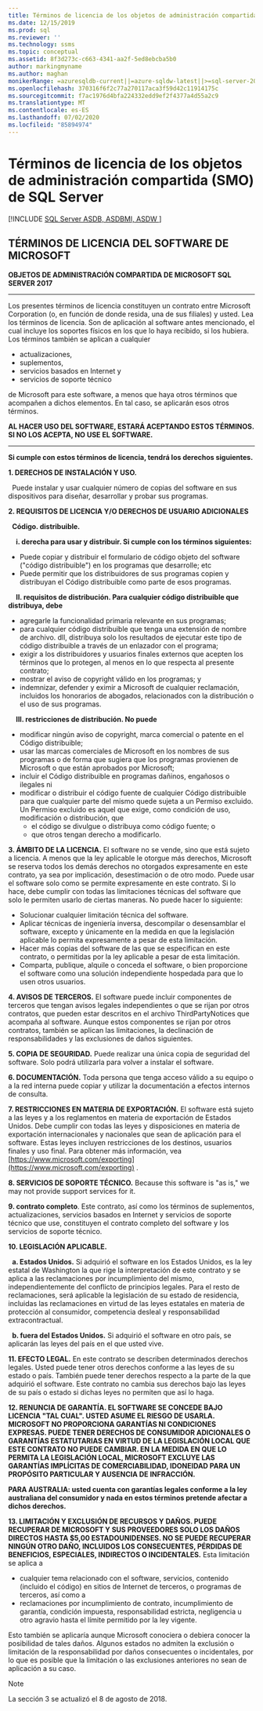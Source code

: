 ```yaml
---
title: Términos de licencia de los objetos de administración compartida (SMO) de SQL Server
ms.date: 12/15/2019
ms.prod: sql
ms.reviewer: ''
ms.technology: ssms
ms.topic: conceptual
ms.assetid: 8f3d273c-c663-4341-aa2f-5ed8ebcba5b0
author: markingmyname
ms.author: maghan
monikerRange: =azuresqldb-current||=azure-sqldw-latest||>=sql-server-2016||=sqlallproducts-allversions||>=sql-server-linux-2017||=azuresqldb-mi-current
ms.openlocfilehash: 370316f6f2c77a270117aca3f59d42c11914175c
ms.sourcegitcommit: f7ac1976d4bfa224332edd9ef2f4377a4d55a2c9
ms.translationtype: MT
ms.contentlocale: es-ES
ms.lasthandoff: 07/02/2020
ms.locfileid: "85894974"
---
```

# <a name="sql-server-shared-management-objects-smo-license-terms"></a>Términos de licencia de los objetos de administración compartida (SMO) de SQL Server
[!INCLUDE [SQL Server ASDB, ASDBMI, ASDW ](../../includes/applies-to-version/sql-asdb-asdbmi-asdw.md)]

## <a name="microsoft-software-license-terms"></a>TÉRMINOS DE LICENCIA DEL SOFTWARE DE MICROSOFT
**OBJETOS DE ADMINISTRACIÓN COMPARTIDA DE MICROSOFT SQL SERVER 2017**

---
Los presentes términos de licencia constituyen un contrato entre Microsoft Corporation (o, en función de donde resida, una de sus filiales) y usted. Lea los términos de licencia. Son de aplicación al software antes mencionado, el cual incluye los soportes físicos en los que lo haya recibido, si los hubiera. Los términos también se aplican a cualquier
* actualizaciones,
* suplementos,
* servicios basados en Internet y
* servicios de soporte técnico

de Microsoft para este software, a menos que haya otros términos que acompañen a dichos elementos. En tal caso, se aplicarán esos otros términos.

**AL HACER USO DEL SOFTWARE, ESTARÁ ACEPTANDO ESTOS TÉRMINOS. SI NO LOS ACEPTA, NO USE EL SOFTWARE.**

---
**Si cumple con estos términos de licencia, tendrá los derechos siguientes.**

**1. DERECHOS DE INSTALACIÓN Y USO.**

&nbsp;&nbsp;Puede instalar y usar cualquier número de copias del software en sus dispositivos para diseñar, desarrollar y probar sus programas.

**2.    REQUISITOS DE LICENCIA Y/O DERECHOS DE USUARIO ADICIONALES**

&nbsp;&nbsp;**Código. distribuible.**

&nbsp;&nbsp;&nbsp;&nbsp;**i. derecha para usar y distribuir. Si cumple con los términos siguientes:**
*   Puede copiar y distribuir el formulario de código objeto del software ("código distribuible") en los programas que desarrolle; etc
*   Puede permitir que los distribuidores de sus programas copien y distribuyan el Código distribuible como parte de esos programas.

&nbsp;&nbsp;&nbsp;&nbsp;**II. requisitos de distribución. Para cualquier código distribuible que distribuya, debe**
* agregarle la funcionalidad primaria relevante en sus programas;
* para cualquier código distribuible que tenga una extensión de nombre de archivo. dll, distribuya solo los resultados de ejecutar este tipo de código distribuible a través de un enlazador con el programa;
* exigir a los distribuidores y usuarios finales externos que acepten los términos que lo protegen, al menos en lo que respecta al presente contrato; 
* mostrar el aviso de copyright válido en los programas; y
* indemnizar, defender y eximir a Microsoft de cualquier reclamación, incluidos los honorarios de abogados, relacionados con la distribución o el uso de sus programas.

&nbsp;&nbsp;&nbsp;&nbsp;**III. restricciones de distribución. No puede**
* modificar ningún aviso de copyright, marca comercial o patente en el Código distribuible;
* usar las marcas comerciales de Microsoft en los nombres de sus programas o de forma que sugiera que los programas provienen de Microsoft o que están aprobados por Microsoft;
* incluir el Código distribuible en programas dañinos, engañosos o ilegales ni
* modificar o distribuir el código fuente de cualquier Código distribuible para que cualquier parte del mismo quede sujeta a un Permiso excluido. Un Permiso excluido es aquel que exige, como condición de uso, modificación o distribución, que
  * el código se divulgue o distribuya como código fuente; o
  * que otros tengan derecho a modificarlo.


**3. ÁMBITO DE LA LICENCIA.** El software no se vende, sino que está sujeto a licencia. A menos que la ley aplicable le otorgue más derechos, Microsoft se reserva todos los demás derechos no otorgados expresamente en este contrato, ya sea por implicación, desestimación o de otro modo. Puede usar el software solo como se permite expresamente en este contrato. Si lo hace, debe cumplir con todas las limitaciones técnicas del software que solo le permiten usarlo de ciertas maneras. No puede hacer lo siguiente:

- Solucionar cualquier limitación técnica del software.
- Aplicar técnicas de ingeniería inversa, descompilar o desensamblar el software, excepto y únicamente en la medida en que la legislación aplicable lo permita expresamente a pesar de esta limitación.
- Hacer más copias del software de las que se especifican en este contrato, o permitidas por la ley aplicable a pesar de esta limitación.
- Comparta, publique, alquile o conceda el software, o bien proporcione el software como una solución independiente hospedada para que lo usen otros usuarios.

**4. AVISOS DE TERCEROS.** El software puede incluir componentes de terceros que tengan avisos legales independientes o que se rijan por otros contratos, que pueden estar descritos en el archivo ThirdPartyNotices que acompaña al software.  Aunque estos componentes se rijan por otros contratos, también se aplican las limitaciones, la declinación de responsabilidades y las exclusiones de daños siguientes.

**5.    COPIA DE SEGURIDAD.** Puede realizar una única copia de seguridad del software. Solo podrá utilizarla para volver a instalar el software.

**6.    DOCUMENTACIÓN.** Toda persona que tenga acceso válido a su equipo o a la red interna puede copiar y utilizar la documentación a efectos internos de consulta.

**7.    RESTRICCIONES EN MATERIA DE EXPORTACIÓN.** El software está sujeto a las leyes y a los reglamentos en materia de exportación de Estados Unidos. Debe cumplir con todas las leyes y disposiciones en materia de exportación internacionales y nacionales que sean de aplicación para el software. Estas leyes incluyen restricciones de los destinos, usuarios finales y uso final. Para obtener más información, vea [https://www.microsoft.com/exporting](https://www.microsoft.com/exporting) .

**8.    SERVICIOS DE SOPORTE TÉCNICO.** Because this software is "as is," we may not provide support services for it.

**9. contrato completo**. Este contrato, así como los términos de suplementos, actualizaciones, servicios basados en Internet y servicios de soporte técnico que use, constituyen el contrato completo del software y los servicios de soporte técnico.

**10.   LEGISLACIÓN APLICABLE.**

&nbsp;&nbsp;**a. Estados Unidos.** Si adquirió el software en los Estados Unidos, es la ley estatal de Washington la que rige la interpretación de este contrato y se aplica a las reclamaciones por incumplimiento del mismo, independientemente del conflicto de principios legales. Para el resto de reclamaciones, será aplicable la legislación de su estado de residencia, incluidas las reclamaciones en virtud de las leyes estatales en materia de protección al consumidor, competencia desleal y responsabilidad extracontractual.

&nbsp;&nbsp;**b. fuera del Estados Unidos.** Si adquirió el software en otro país, se aplicarán las leyes del país en el que usted vive.

**11.   EFECTO LEGAL.** En este contrato se describen determinados derechos legales. Usted puede tener otros derechos conforme a las leyes de su estado o país. También puede tener derechos respecto a la parte de la que adquirió el software. Este contrato no cambia sus derechos bajo las leyes de su país o estado si dichas leyes no permiten que así lo haga.

**12. RENUNCIA DE GARANTÍA. EL SOFTWARE SE CONCEDE BAJO LICENCIA "TAL CUAL". USTED ASUME EL RIESGO DE USARLA. MICROSOFT NO PROPORCIONA GARANTÍAS NI CONDICIONES EXPRESAS. PUEDE TENER DERECHOS DE CONSUMIDOR ADICIONALES O GARANTÍAS ESTATUTARIAS EN VIRTUD DE LA LEGISLACIÓN LOCAL QUE ESTE CONTRATO NO PUEDE CAMBIAR. EN LA MEDIDA EN QUE LO PERMITA LA LEGISLACIÓN LOCAL, MICROSOFT EXCLUYE LAS GARANTÍAS IMPLÍCITAS DE COMERCIABILIDAD, IDONEIDAD PARA UN PROPÓSITO PARTICULAR Y AUSENCIA DE INFRACCIÓN.**

**PARA AUSTRALIA: usted cuenta con garantías legales conforme a la ley australiana del consumidor y nada en estos términos pretende afectar a dichos derechos.**

**13. LIMITACIÓN Y EXCLUSIÓN DE RECURSOS Y DAÑOS. PUEDE RECUPERAR DE MICROSOFT Y SUS PROVEEDORES SOLO LOS DAÑOS DIRECTOS HASTA $5,00 ESTADOUNIDENSES. NO SE PUEDE RECUPERAR NINGÚN OTRO DAÑO, INCLUIDOS LOS CONSECUENTES, PÉRDIDAS DE BENEFICIOS, ESPECIALES, INDIRECTOS O INCIDENTALES.**
Esta limitación se aplica a
* cualquier tema relacionado con el software, servicios, contenido (incluido el código) en sitios de Internet de terceros, o programas de terceros, así como a
* reclamaciones por incumplimiento de contrato, incumplimiento de garantía, condición impuesta, responsabilidad estricta, negligencia u otro agravio hasta el límite permitido por la ley vigente.

Esto también se aplicaría aunque Microsoft conociera o debiera conocer la posibilidad de tales daños. Algunos estados no admiten la exclusión o limitación de la responsabilidad por daños consecuentes o incidentales, por lo que es posible que la limitación o las exclusiones anteriores no sean de aplicación a su caso.

> [!NOTE]
> La sección 3 se actualizó el 8 de agosto de 2018.

